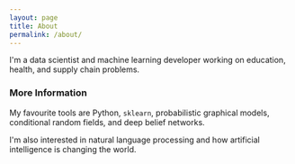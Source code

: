 ```yaml
---
layout: page
title: About
permalink: /about/
---
```


I'm a data scientist and machine learning developer working on education,
health, and supply chain problems.

### More Information

My favourite tools are Python, `sklearn`, probabilistic graphical models, 
conditional random fields, and deep belief networks.

I'm also interested in natural language processing and how 
artificial intelligence is changing the world.
